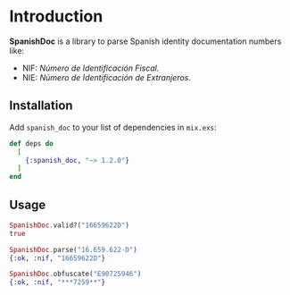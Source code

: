 # Introduction

**SpanishDoc** is a library to parse Spanish identity documentation numbers like:

  * NIF: _Número de Identificación Fiscal._
  * NIE: _Número de Identificación de Extranjeros._

## Installation

Add `spanish_doc` to your list of dependencies in `mix.exs`:

```elixir
def deps do
  [
    {:spanish_doc, "~> 1.2.0"}
  ]
end
```

## Usage

```elixir
SpanishDoc.valid?("16659622D")
true

SpanishDoc.parse("16.659.622-D")
{:ok, :nif, "16659622D"}

SpanishDoc.obfuscate("E90725946")
{:ok, :nif, "***7259**"}
```
